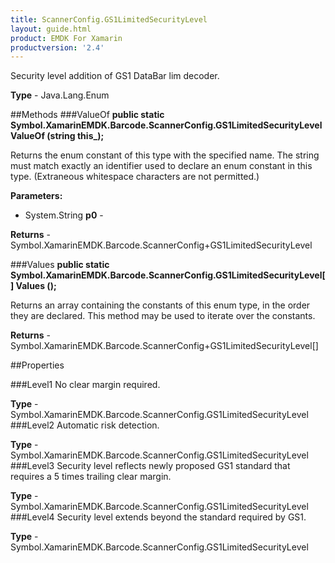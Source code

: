 ```yaml
---
title: ScannerConfig.GS1LimitedSecurityLevel
layout: guide.html 
product: EMDK For Xamarin 
productversion: '2.4' 
---
```

Security level addition of GS1 DataBar lim decoder.

**Type** - Java.Lang.Enum

##Methods
###ValueOf
**public static Symbol.XamarinEMDK.Barcode.ScannerConfig.GS1LimitedSecurityLevel ValueOf (string this_);**

Returns the enum constant of this type with the specified name. The string must match exactly an identifier used to declare an enum constant in this type. (Extraneous whitespace characters are not permitted.)

**Parameters:** 

* System.String **p0** - 

**Returns** - Symbol.XamarinEMDK.Barcode.ScannerConfig+GS1LimitedSecurityLevel

###Values
**public static Symbol.XamarinEMDK.Barcode.ScannerConfig.GS1LimitedSecurityLevel[] Values ();**

Returns an array containing the constants of this enum type, in the order they are declared. This method may be used to iterate over the constants.


**Returns** - Symbol.XamarinEMDK.Barcode.ScannerConfig+GS1LimitedSecurityLevel[]

##Properties

###Level1
No clear margin required.

**Type** - Symbol.XamarinEMDK.Barcode.ScannerConfig.GS1LimitedSecurityLevel
###Level2
Automatic risk detection.

**Type** - Symbol.XamarinEMDK.Barcode.ScannerConfig.GS1LimitedSecurityLevel
###Level3
Security level reflects newly proposed GS1 standard that requires a 5 times trailing clear margin.

**Type** - Symbol.XamarinEMDK.Barcode.ScannerConfig.GS1LimitedSecurityLevel
###Level4
Security level extends beyond the standard required by GS1.

**Type** - Symbol.XamarinEMDK.Barcode.ScannerConfig.GS1LimitedSecurityLevel


